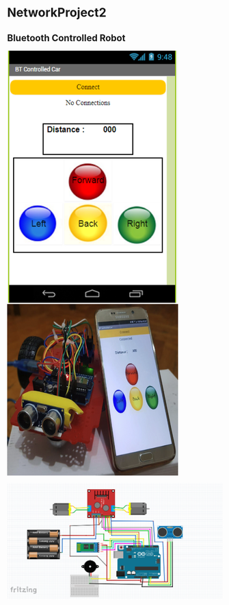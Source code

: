 # NetworkProject2



## Bluetooth Controlled Robot

<img src="https://github.com/gulzade/NetworkProject2/blob/master/interface.PNG" width="400"/> <img src="https://github.com/gulzade/NetworkProject2/blob/master/projectImage.png" width="400" height="400"/>

<img src="https://github.com/gulzade/NetworkProject2/blob/master/fritzing.PNG" width="700"/>
